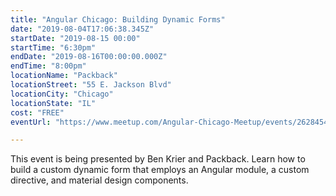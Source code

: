 ```yaml
---
title: "Angular Chicago: Building Dynamic Forms"
date: "2019-08-04T17:06:38.345Z"
startDate: "2019-08-15 00:00"
startTime: "6:30pm"
endDate: "2019-08-16T00:00:00.000Z"
endTime: "8:00pm"
locationName: "Packback"
locationStreet: "55 E. Jackson Blvd"
locationCity: "Chicago"
locationState: "IL"
cost: "FREE"
eventUrl: "https://www.meetup.com/Angular-Chicago-Meetup/events/262845462/"

---
```


This event is being presented by Ben Krier and Packback.  Learn how to build a custom dynamic form that employs an Angular module, a custom directive, and material design components.

